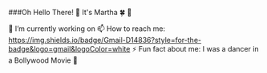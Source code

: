 ###Oh Hello There! :wave: It's Martha :four_leaf_clover: :information_desk_person:

🔭 I’m currently working on 
📫 How to reach me: https://img.shields.io/badge/Gmail-D14836?style=for-the-badge&logo=gmail&logoColor=white
⚡ Fun fact about me: I was a dancer in a Bollywood Movie :dancer:

